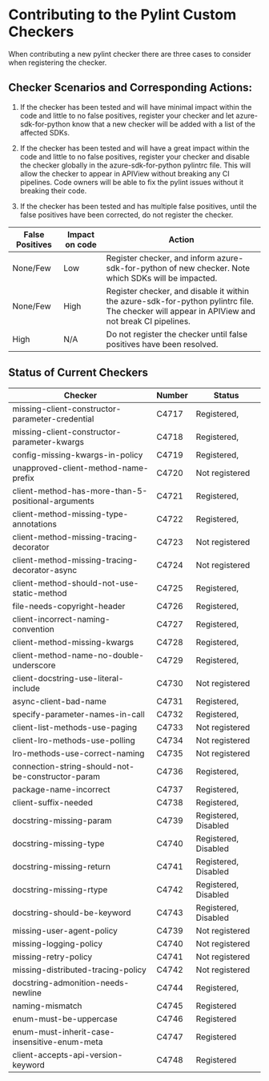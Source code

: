 # Contributing to the Pylint Custom Checkers

When contributing a new pylint checker there are three cases to consider when registering the checker. 

## Checker Scenarios and Corresponding Actions:

1. If the checker has been tested and will have minimal impact within the code and little to no false positives, register your checker and let azure-sdk-for-python know that a new checker will be added with a list of the affected SDKs.

2. If the checker has been tested and will have a great impact within the code and little to no false positives, register your checker and disable the checker globally in the azure-sdk-for-python pylintrc file. This will allow the checker to appear in APIView without breaking any CI pipelines. Code owners will be able to fix the pylint issues without it breaking their code. 

3. If the checker has been tested and has multiple false positives, until the false positives have been corrected, do not register the checker. 

False Positives     | Impact on code | Action |
|-----------|------------|------------| 
| None/Few      | Low       | Register checker, and inform azure-sdk-for-python of new checker. Note which SDKs will be impacted.         |
| None/Few      | High  | Register checker, and disable it within the azure-sdk-for-python pylintrc file. The checker will appear in APIView and not break CI pipelines.      |            |
| High      | N/A       | Do not register the checker until false positives have been resolved.         |

## Status of Current Checkers

| Checker      | Number    | Status    |
|--------------|-----------|-----------|
| missing-client-constructor-parameter-credential | C4717      | Registered,       |
| missing-client-constructor-parameter-kwargs      | C4718  | Registered,   | 
| config-missing-kwargs-in-policy      | C4719  | Registered, |
| unapproved-client-method-name-prefix      | C4720 | Not registered |
| client-method-has-more-than-5-positional-arguments      | C4721  | Registered, |
| client-method-missing-type-annotations      | C4722  | Registered, |
| client-method-missing-tracing-decorator      | C4723  | Not registered |
| client-method-missing-tracing-decorator-async      | C4724  | Not registered |
| client-method-should-not-use-static-method      | C4725 | Registered, |
| file-needs-copyright-header      | C4726  | Registered, |
| client-incorrect-naming-convention      | C4727  | Registered, |
| client-method-missing-kwargs      | C4728  | Registered, |
| client-method-name-no-double-underscore      | C4729  | Registered, |
| client-docstring-use-literal-include      | C4730  | Not registered |
| async-client-bad-name      | C4731  | Registered, |
| specify-parameter-names-in-call      | C4732  | Registered, |
| client-list-methods-use-paging      | C4733  | Not registered |
| client-lro-methods-use-polling      | C4734 | Not registered |
| lro-methods-use-correct-naming      | C4735  | Not registered |
| connection-string-should-not-be-constructor-param      | C4736 | Registered, |
| package-name-incorrect      | C4737  | Registered,  |
| client-suffix-needed      | C4738  | Registered, |
| docstring-missing-param      | C4739  | Registered, Disabled |
| docstring-missing-type      | C4740  | Registered, Disabled |
| docstring-missing-return     | C4741  | Registered, Disabled |
| docstring-missing-rtype      | C4742  | Registered, Disabled |
| docstring-should-be-keyword      | C4743  | Registered, Disabled |
| missing-user-agent-policy      | C4739  | Not registered |
| missing-logging-policy      | C4740 | Not registered |
| missing-retry-policy      | C4741  | Not registered |
| missing-distributed-tracing-policy      | C4742  | Not registered |
| docstring-admonition-needs-newline      | C4744  | Registered, |
| naming-mismatch      | C4745  | Registered |
| enum-must-be-uppercase     | C4746 |  Registered |
| enum-must-inherit-case-insensitive-enum-meta      | C4747  |  Registered |
| client-accepts-api-version-keyword      | C4748  |  Registered |